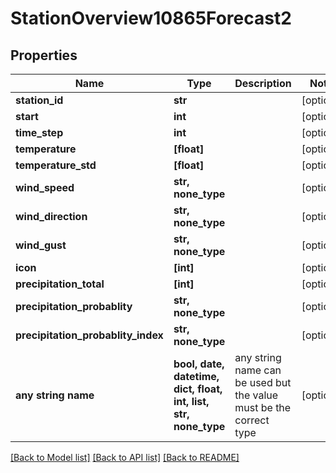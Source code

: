 # StationOverview10865Forecast2


## Properties
Name | Type | Description | Notes
------------ | ------------- | ------------- | -------------
**station_id** | **str** |  | [optional] 
**start** | **int** |  | [optional] 
**time_step** | **int** |  | [optional] 
**temperature** | **[float]** |  | [optional] 
**temperature_std** | **[float]** |  | [optional] 
**wind_speed** | **str, none_type** |  | [optional] 
**wind_direction** | **str, none_type** |  | [optional] 
**wind_gust** | **str, none_type** |  | [optional] 
**icon** | **[int]** |  | [optional] 
**precipitation_total** | **[int]** |  | [optional] 
**precipitation_probablity** | **str, none_type** |  | [optional] 
**precipitation_probablity_index** | **str, none_type** |  | [optional] 
**any string name** | **bool, date, datetime, dict, float, int, list, str, none_type** | any string name can be used but the value must be the correct type | [optional]

[[Back to Model list]](../README.md#documentation-for-models) [[Back to API list]](../README.md#documentation-for-api-endpoints) [[Back to README]](../README.md)


